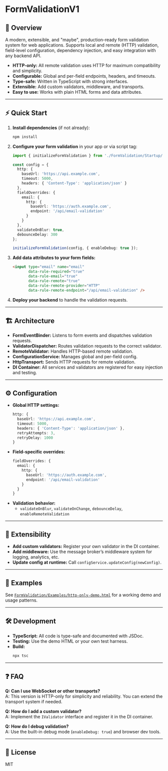 # FormValidationV1

## 🚀 Overview

A modern, extensible, and "maybe", production-ready form validation system for web applications. Supports local and remote (HTTP) validation, field-level configuration, dependency injection, and easy integration with any backend API.

- **HTTP-only:** All remote validation uses HTTP for maximum compatibility and simplicity.
- **Configurable:** Global and per-field endpoints, headers, and timeouts.
- **Type-safe:** Written in TypeScript with strong interfaces.
- **Extensible:** Add custom validators, middleware, and transports.
- **Easy to use:** Works with plain HTML forms and data attributes.

---

## ⚡ Quick Start

1. **Install dependencies** (if not already):
   ```sh
   npm install
   ```

2. **Configure your form validation** in your app or via script tag:
   ```typescript
   import { initializeFormValidation } from './FormValidation/Startup/startup-with-config';

   const config = {
     http: {
       baseUrl: 'https://api.example.com',
       timeout: 5000,
       headers: { 'Content-Type': 'application/json' }
     },
     fieldOverrides: {
       email: {
         http: {
           baseUrl: 'https://auth.example.com',
           endpoint: '/api/email-validation'
         }
       }
     },
     validateOnBlur: true,
     debounceDelay: 300
   };

   initializeFormValidation(config, { enableDebug: true });
   ```

3. **Add data attributes to your form fields:**
   ```html
   <input type="email" name="email"
          data-rule-required="true"
          data-rule-email="true"
          data-rule-remote="true"
          data-rule-remote-provider="HTTP"
          data-rule-remote-endpoint="/api/email-validation" />
   ```

4. **Deploy your backend** to handle the validation requests.

---

## 🏗️ Architecture

- **FormEventBinder:** Listens to form events and dispatches validation requests.
- **ValidatorDispatcher:** Routes validation requests to the correct validator.
- **RemoteValidator:** Handles HTTP-based remote validation.
- **ConfigurationService:** Manages global and per-field config.
- **HttpTransport:** Sends HTTP requests for remote validation.
- **DI Container:** All services and validators are registered for easy injection and testing.

---

## ⚙️ Configuration

- **Global HTTP settings:**
  ```typescript
  http: {
    baseUrl: 'https://api.example.com',
    timeout: 5000,
    headers: { 'Content-Type': 'application/json' },
    retryAttempts: 3,
    retryDelay: 1000
  }
  ```
- **Field-specific overrides:**
  ```typescript
  fieldOverrides: {
    email: {
      http: {
        baseUrl: 'https://auth.example.com',
        endpoint: '/api/email-validation'
      }
    }
  }
  ```
- **Validation behavior:**
  - `validateOnBlur`, `validateOnChange`, `debounceDelay`, `enableRemoteValidation`

---

## 🧩 Extensibility

- **Add custom validators:** Register your own validator in the DI container.
- **Add middleware:** Use the message broker’s middleware system for logging, analytics, etc.
- **Update config at runtime:** Call `configService.updateConfig(newConfig)`.

---

## 🧪 Examples

See [`FormValidation/Examples/http-only-demo.html`](FormValidation/Examples/http-only-demo.html) for a working demo and usage patterns.

---

## 🛠️ Development

- **TypeScript:** All code is type-safe and documented with JSDoc.
- **Testing:** Use the demo HTML or your own test harness.
- **Build:**
  ```sh
  npx tsc
  ```

---

## ❓ FAQ

**Q: Can I use WebSocket or other transports?**  
A: This version is HTTP-only for simplicity and reliability. You can extend the transport system if needed.

**Q: How do I add a custom validator?**  
A: Implement the `IValidator` interface and register it in the DI container.

**Q: How do I debug validation?**  
A: Use the built-in debug mode (`enableDebug: true`) and browser dev tools.

---

## 📄 License

MIT 
